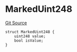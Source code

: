 # MarkedUint248
[Git Source](https://github.com/lidofinance/community-staking-module/blob/3a4f57c9cf742468b087015f451ef8dce648f719/src/interfaces/ICSExitPenalties.sol)


```solidity
struct MarkedUint248 {
    uint248 value;
    bool isValue;
}
```


